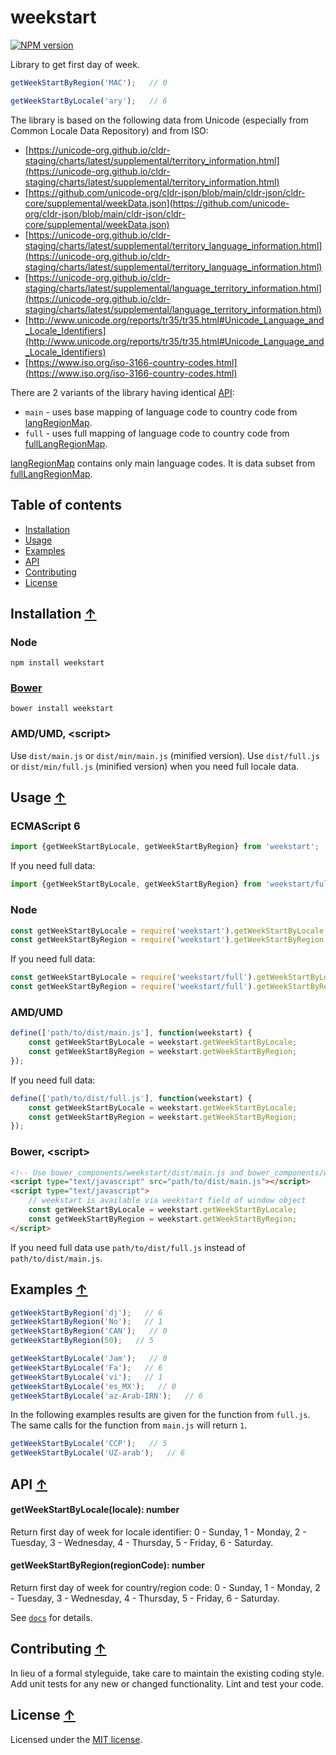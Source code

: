 # weekstart <a name="start"></a>

[![NPM version](https://badge.fury.io/js/weekstart.png)](http://badge.fury.io/js/weekstart)

Library to get first day of week.

```js
getWeekStartByRegion('MAC');   // 0

getWeekStartByLocale('ary');   // 6
```

The library is based on the following data from Unicode (especially from Common Locale Data Repository) and from ISO:
* [https://unicode-org.github.io/cldr-staging/charts/latest/supplemental/territory_information.html](https://unicode-org.github.io/cldr-staging/charts/latest/supplemental/territory_information.html)
* [https://github.com/unicode-org/cldr-json/blob/main/cldr-json/cldr-core/supplemental/weekData.json](https://github.com/unicode-org/cldr-json/blob/main/cldr-json/cldr-core/supplemental/weekData.json)
* [https://unicode-org.github.io/cldr-staging/charts/latest/supplemental/territory_language_information.html](https://unicode-org.github.io/cldr-staging/charts/latest/supplemental/territory_language_information.html)
* [https://unicode-org.github.io/cldr-staging/charts/latest/supplemental/language_territory_information.html](https://unicode-org.github.io/cldr-staging/charts/latest/supplemental/language_territory_information.html)
* [http://www.unicode.org/reports/tr35/tr35.html#Unicode_Language_and_Locale_Identifiers](http://www.unicode.org/reports/tr35/tr35.html#Unicode_Language_and_Locale_Identifiers)
* [https://www.iso.org/iso-3166-country-codes.html](https://www.iso.org/iso-3166-country-codes.html)

There are 2 variants of the library having identical [API](#api):
* `main` - uses base mapping of language code to country code from [langRegionMap](https://github.com/gamtiq/weekstart/blob/master/src/langRegionMap.js).
* `full` - uses full mapping of language code to country code from [fullLangRegionMap](https://github.com/gamtiq/weekstart/blob/master/src/fullLangRegionMap.js).

[langRegionMap](https://github.com/gamtiq/weekstart/blob/master/src/langRegionMap.js) contains only main language codes.
It is data subset from [fullLangRegionMap](https://github.com/gamtiq/weekstart/blob/master/src/fullLangRegionMap.js).

## Table of contents

* [Installation](#install)
* [Usage](#usage)
* [Examples](#examples)
* [API](#api)
* [Contributing](#contributing)
* [License](#license)

## Installation <a name="install"></a> [&#x2191;](#start)

### Node

    npm install weekstart

### [Bower](http://bower.io)

    bower install weekstart

### AMD/UMD, &lt;script&gt;

Use `dist/main.js` or `dist/min/main.js` (minified version).
Use `dist/full.js` or `dist/min/full.js` (minified version) when you need full locale data.

## Usage <a name="usage"></a> [&#x2191;](#start)

### ECMAScript 6

```js
import {getWeekStartByLocale, getWeekStartByRegion} from 'weekstart';
```

If you need full data:

```js
import {getWeekStartByLocale, getWeekStartByRegion} from 'weekstart/full';
```

### Node

```js
const getWeekStartByLocale = require('weekstart').getWeekStartByLocale;
const getWeekStartByRegion = require('weekstart').getWeekStartByRegion;
```

If you need full data:

```js
const getWeekStartByLocale = require('weekstart/full').getWeekStartByLocale;
const getWeekStartByRegion = require('weekstart/full').getWeekStartByRegion;
```

### AMD/UMD

```js
define(['path/to/dist/main.js'], function(weekstart) {
    const getWeekStartByLocale = weekstart.getWeekStartByLocale;
    const getWeekStartByRegion = weekstart.getWeekStartByRegion;
});
```

If you need full data:

```js
define(['path/to/dist/full.js'], function(weekstart) {
    const getWeekStartByLocale = weekstart.getWeekStartByLocale;
    const getWeekStartByRegion = weekstart.getWeekStartByRegion;
});
```

### Bower, &lt;script&gt;

```html
<!-- Use bower_components/weekstart/dist/main.js and bower_components/weekstart/dist/full.js if the library was installed by Bower -->
<script type="text/javascript" src="path/to/dist/main.js"></script>
<script type="text/javascript">
    // weekstart is available via weekstart field of window object
    const getWeekStartByLocale = weekstart.getWeekStartByLocale;
    const getWeekStartByRegion = weekstart.getWeekStartByRegion;
</script>
```

If you need full data use `path/to/dist/full.js` instead of `path/to/dist/main.js`.

## Examples <a name="examples"></a> [&#x2191;](#start)

```js
getWeekStartByRegion('dj');   // 6
getWeekStartByRegion('No');   // 1
getWeekStartByRegion('CAN');   // 0
getWeekStartByRegion(50);   // 5

getWeekStartByLocale('Jam');   // 0
getWeekStartByLocale('Fa');   // 6
getWeekStartByLocale('vi');   // 1
getWeekStartByLocale('es_MX');   // 0
getWeekStartByLocale('az-Arab-IRN');   // 6
```

In the following examples results are given for the function from `full.js`.
The same calls for the function from `main.js` will return `1`.

```js
getWeekStartByLocale('CCP');   // 5
getWeekStartByLocale('UZ-arab');   // 6
```

## API <a name="api"></a> [&#x2191;](#start)

#### getWeekStartByLocale(locale): number

Return first day of week for locale identifier:
0 - Sunday, 1 - Monday, 2 - Tuesday, 3 - Wednesday, 4 - Thursday, 5 - Friday, 6 - Saturday.

#### getWeekStartByRegion(regionCode): number

Return first day of week for country/region code:
0 - Sunday, 1 - Monday, 2 - Tuesday, 3 - Wednesday, 4 - Thursday, 5 - Friday, 6 - Saturday.

See [`docs`](https://gamtiq.github.io/weekstart/) for details.

## Contributing <a name="contributing"></a> [&#x2191;](#start)
In lieu of a formal styleguide, take care to maintain the existing coding style.
Add unit tests for any new or changed functionality.
Lint and test your code.

## License <a name="license"></a> [&#x2191;](#start)
Licensed under the [MIT license](https://github.com/gamtiq/weekstart/blob/master/LICENSE).
